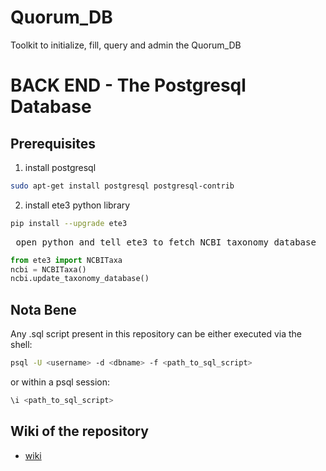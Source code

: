 Quorum_DB  
==============================

Toolkit to initialize, fill, query and admin the Quorum_DB

# BACK END - The Postgresql Database

## Prerequisites

1. install postgresql

```bash
sudo apt-get install postgresql postgresql-contrib
```

2. install ete3 python library

```bash
pip install --upgrade ete3
```
<pre> open python and tell ete3 to fetch NCBI taxonomy database </pre>

```python
from ete3 import NCBITaxa
ncbi = NCBITaxa()
ncbi.update_taxonomy_database()
```

## Nota Bene

Any .sql script present in this repository can be either executed via the shell:

```bash
psql -U <username> -d <dbname> -f <path_to_sql_script>
```

or within a psql session:

```SQL
\i <path_to_sql_script>
```


## Wiki of the repository

* [wiki](https://github.com/charles-bernard/Quorum_DB/wiki)
